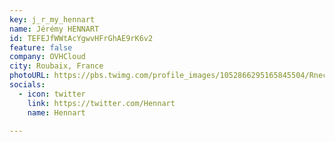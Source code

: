 ```yaml
---
key: j_r_my_hennart
name: Jérémy HENNART
id: TEFEJfWWtAcYgwvHFrGhAE9rK6v2
feature: false
company: OVHCloud
city: Roubaix, France
photoURL: https://pbs.twimg.com/profile_images/1052866295165845504/Rneci71G_normal.jpg
socials:
  - icon: twitter
    link: https://twitter.com/Hennart
    name: Hennart

---
```


